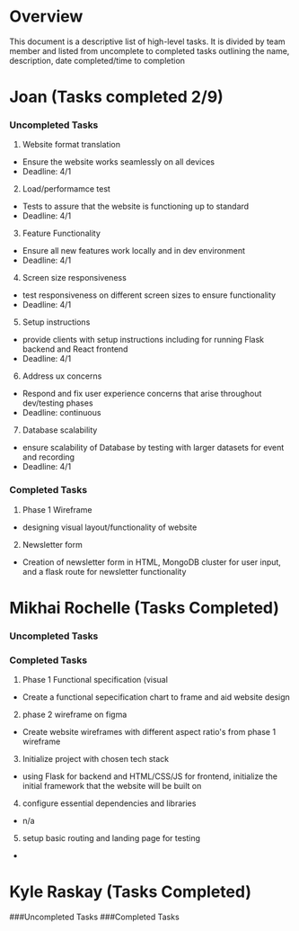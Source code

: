 # Overview

This document is a descriptive list of high-level tasks. It is divided by team member and listed from uncomplete to completed tasks outlining the name, description, date completed/time to completion

# Joan (Tasks completed 2/9)
### Uncompleted Tasks
1. Website format translation
 * Ensure the website works seamlessly on all devices
 * Deadline: 4/1

2. Load/performamce test
 * Tests to assure that the website is functioning up to standard
 * Deadline: 4/1

3. Feature Functionality
 * Ensure all new features work locally and in dev environment
 * Deadline: 4/1

4. Screen size responsiveness
 * test responsiveness on different screen sizes to ensure functionality
 * Deadline: 4/1

5. Setup instructions
 * provide clients with setup instructions including for running Flask backend and React frontend
 * Deadline: 4/1
 
6. Address ux concerns
 * Respond and fix user experience concerns that arise throughout dev/testing phases
 * Deadline: continuous

7. Database scalability
 * ensure scalability of Database by testing with larger datasets for event and recording
 * Deadline: 4/1

### Completed Tasks

1. Phase 1 Wireframe
 * designing visual layout/functionality of website

2. Newsletter form
 * Creation of newsletter form in HTML, MongoDB cluster for user input, and a flask route for newsletter functionality

# Mikhai Rochelle (Tasks Completed)
### Uncompleted Tasks
### Completed Tasks

1. Phase 1 Functional specification (visual
* Create a functional sepecification chart to frame and aid website design

2. phase 2 wireframe on figma
* Create website wireframes with different aspect ratio's from phase 1 wireframe

3. Initialize project with chosen tech stack
* using Flask for backend and HTML/CSS/JS for frontend, initialize the initial framework that the website will be built on

4. configure essential dependencies and libraries
* n/a

5. setup basic routing and landing page for testing
*

# Kyle Raskay (Tasks Completed)
###Uncompleted Tasks
###Completed Tasks
